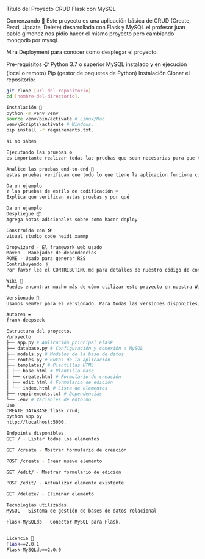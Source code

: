 Título del Proyecto
CRUD Flask con MySQL

Comenzando 🚀
Este proyecto es una aplicación básica de CRUD (Create, Read, Update, Delete) desarrollada con Flask y MySQL.el profesor juan pablo gimenez nos pidio hacer el mismo proyecto pero cambiando mongodb por mysql.

Mira Deployment para conocer como desplegar el proyecto.

Pre-requisitos 📋
Python 3.7 o superior
MySQL instalado y en ejecución (local o remoto)
Pip (gestor de paquetes de Python)
Instalación
Clonar el repositorio:
```bash
git clone [url-del-repositorio]
cd [nombre-del-directorio].

Instalación 🔧
python -m venv venv
source venv/bin/activate # Linux/Mac
venv\Scripts\activate # Windows.
pip install -r requirements.txt.

si no sabes

Ejecutando las pruebas ⚙️
es importante realizar todas las pruebas que sean necesarias para que todo salga bien ala hora de exponer tu proyecto.

Analice las pruebas end-to-end 🔩
estas pruebas verifican que todo lo que tiene la aplicacion funcione correctamente y no salga ningun error.

Da un ejemplo
Y las pruebas de estilo de codificación ⌨️
Explica que verifican estas pruebas y por qué

Da un ejemplo
Despliegue 📦
Agrega notas adicionales sobre como hacer deploy

Construido con 🛠️
visual studio code heidi xammp

Dropwizard - El framework web usado
Maven - Manejador de dependencias
ROME - Usado para generar RSS
Contribuyendo 🖇️
Por favor lee el CONTRIBUTING.md para detalles de nuestro código de conducta, y el proceso para enviarnos pull requests.

Wiki 📖
Puedes encontrar mucho más de cómo utilizar este proyecto en nuestra Wiki

Versionado 📌
Usamos SemVer para el versionado. Para todas las versiones disponibles, mira los tags en este repositorio.

Autores ✒️
frank-deepseek

Estructura del proyecto.
/proyecto
├── app.py # Aplicación principal Flask
├── database.py # Configuración y conexión a MySQL
├── models.py # Modelos de la base de datos
├── routes.py # Rutas de la aplicación
├── templates/ # Plantillas HTML
│ ├── base.html # Plantilla base
│ ├── create.html # Formulario de creación
│ ├── edit.html # Formulario de edición
│ └── index.html # Lista de elementos
├── requirements.txt # Dependencias
└── .env # Variables de entorno
Uso
CREATE DATABASE flask_crud;
python app.py
http://localhost:5000.

Endpoints disponibles.
GET / - Listar todos los elementos

GET /create - Mostrar formulario de creación

POST /create - Crear nuevo elemento

GET /edit/ - Mostrar formulario de edición

POST /edit/ - Actualizar elemento existente

GET /delete/ - Eliminar elemento

Tecnologías utilizadas.
MySQL - Sistema de gestión de bases de datos relacional

Flask-MySQLdb - Conector MySQL para Flask.


Licencia 📄
Flask==2.0.1
Flask-MySQLdb==2.0.0
